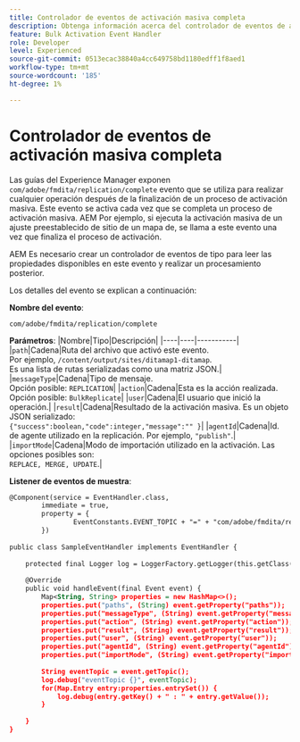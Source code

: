 ```yaml
---
title: Controlador de eventos de activación masiva completa
description: Obtenga información acerca del controlador de eventos de activación masiva completa
feature: Bulk Activation Event Handler
role: Developer
level: Experienced
source-git-commit: 0513ecac38840a4cc649758bd1180edff1f8aed1
workflow-type: tm+mt
source-wordcount: '185'
ht-degree: 1%

---
```


# Controlador de eventos de activación masiva completa

Las guías del Experience Manager exponen `com/adobe/fmdita/replication/complete` evento que se utiliza para realizar cualquier operación después de la finalización de un proceso de activación masiva. Este evento se activa cada vez que se completa un proceso de activación masiva. AEM Por ejemplo, si ejecuta la activación masiva de un ajuste preestablecido de sitio de un mapa de, se llama a este evento una vez que finaliza el proceso de activación.

AEM Es necesario crear un controlador de eventos de tipo para leer las propiedades disponibles en este evento y realizar un procesamiento posterior.

Los detalles del evento se explican a continuación:

**Nombre del evento**:

```
com/adobe/fmdita/replication/complete 
```

**Parámetros**: |Nombre|Tipo|Descripción| |----|----|-----------| |`path`|Cadena|Ruta del archivo que activó este evento. <br> Por ejemplo, `/content/output/sites/ditamap1-ditamap`. <br> Es una lista de rutas serializadas como una matriz JSON.| |`messageType`|Cadena|Tipo de mensaje. <br>Opción posible: `REPLICATION`| |`action`|Cadena|Esta es la acción realizada. <br>Opción posible: `BulkReplicate`| |`user`|Cadena|El usuario que inició la operación.| |`result`|Cadena|Resultado de la activación masiva. Es un objeto JSON serializado: <br>`{"success":boolean,"code":integer,"message":"" }`| |`agentId`|Cadena|Id. de agente utilizado en la replicación. Por ejemplo, `"publish"`.| |`importMode`|Cadena|Modo de importación utilizado en la activación. Las opciones posibles son: <br>`REPLACE, MERGE, UPDATE`.|


**Listener de eventos de muestra**:

```XML
@Component(service = EventHandler.class,
        immediate = true,
        property = {
                EventConstants.EVENT_TOPIC + "=" + "com/adobe/fmdita/replication/complete",
        })
 
public class SampleEventHandler implements EventHandler {
 
    protected final Logger log = LoggerFactory.getLogger(this.getClass());
 
    @Override
    public void handleEvent(final Event event) {
        Map<String, String> properties = new HashMap<>();
        properties.put("paths", (String) event.getProperty("paths"));
        properties.put("messageType", (String) event.getProperty("messageType"));
        properties.put("action", (String) event.getProperty("action"));
        properties.put("result", (String) event.getProperty("result"));
        properties.put("user", (String) event.getProperty("user"));
        properties.put("agentId", (String) event.getProperty("agentId"));
        properties.put("importMode", (String) event.getProperty("importMode"));
 
        String eventTopic = event.getTopic();
        log.debug("eventTopic {}", eventTopic);
        for(Map.Entry entry:properties.entrySet()) {
            log.debug(entry.getKey() + " : " + entry.getValue());
        }
 
    }
}
```
